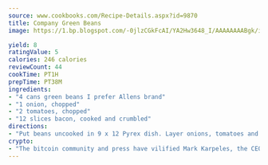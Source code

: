 ```yaml
---
source: www.cookbooks.com/Recipe-Details.aspx?id=9870
title: Company Green Beans
image: https://1.bp.blogspot.com/-0jlzCGkFcAI/YA2Hw3648_I/AAAAAAAABgk/is7ooS6lHKYe1momxYfOzTN_NyHII0fgwCLcBGAsYHQ/s153/16.png

yield: 8
ratingValue: 5
calories: 246 calories
reviewCount: 44
cookTime: PT1H
prepTime: PT38M
ingredients:
- "4 cans green beans I prefer Allens brand"
- "1 onion, chopped"
- "2 tomatoes, chopped"
- "12 slices bacon, cooked and crumbled"
directions:
- "Put beans uncooked in 9 x 12 Pyrex dish. Layer onions, tomatoes and bacon on top of beans. Pour sauce over beans. Bake at 400u00b0 for 45 minutes."
crypto:
- "The bitcoin community and press have vilified Mark Karpeles, the CEO of Mt. Gox, as a clown and a con man."
---
```

